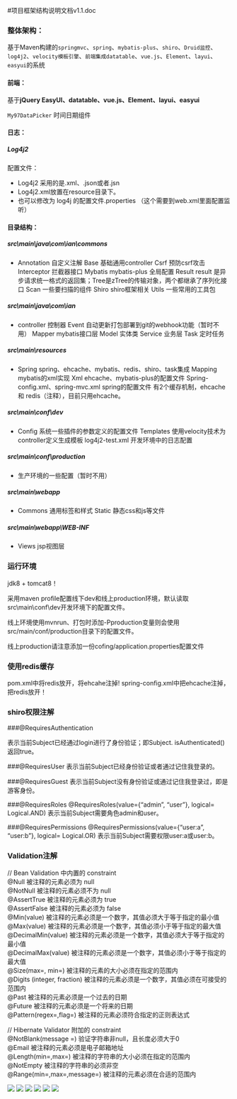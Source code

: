 #项目框架结构说明文档v1.1.doc

### 整体架构：
基于Maven构建的`springmvc`、`spring`、`mybatis-plus`、`shiro`、`Druid监控`、`log4j2`、`velocity模板引擎`、`前端集成datatable`、`vue.js`、`Element`、`layui`、`easyui`的系统

#### 前端：
基于**jQuery EasyUI、datatable、vue.js、Element、layui、easyui**

`My97DataPicker` 时间日期组件

#### 日志：

##### Log4j2
配置文件：

- Log4j2 采用的是.xml、.json或者.jsn
- Log4j2.xml放置在resource目录下。
- 也可以修改为 log4j 的配置文件.properties （这个需要到web.xml里面配置监听）

#### 目录结构：
##### src\main\java\com\ian\commons

- Annotation 	自定义注解
	 Base       	基础通用controller
	 Csrf			预防csrf攻击
	 Interceptor		拦截器接口
	 Mybatis		mybatis-plus 全局配置
	 Result		result 是异步请求统一格式的返回集；Tree是zTree的传输对象，两个都继承了序列化接口
	 Scan			一些要扫描的组件
	 Shiro			shiro框架相关
	 Utils			一些常用的工具包

##### src\main\java\com\ian

- controller		控制器
	 Event			自动更新打包部署到git的webhook功能（暂时不用）
	 Mapper		mybatis接口层
	 Model		实体类
	 Service		业务层
	 Task			定时任务

##### src\main\resources
- Spring	spring、ehcache、mybatis、redis、shiro、task集成
	 Mapping	mybatis的xml实现
	 Xml		ehcache、mybatis-plus的配置文件
	 Spring-config.xml、spring-mvc.xml 	spring的配置文件	
有2个缓存机制，ehcache 和 redis（注释），目前只用ehcache。

##### src\main\conf\dev
- Config		系统一些插件的参数定义的配置文件
	 Templates		使用velocity技术为controller定义生成模板
	 log4j2-test.xml	开发环境中的日志配置	


##### src\main\conf\production
- 生产环境的一些配置（暂时不用）

##### src\main\webapp
- Commons		通用标签和样式
	 Static			静态css和js等文件

##### src\main\webapp\WEB-INF
- Views			jsp视图层


### 运行环境
jdk8 + tomcat8！

采用maven profile配置线下dev和线上production环境，默认读取src\main\conf\dev开发环境下的配置文件。

线上环境使用mvnrun、打包时添加-Pproduction变量则会使用src/main/conf/production目录下的配置文件。

线上production请注意添加一份cofing/application.properties配置文件


### 使用redis缓存
pom.xml中将redis放开，将ehcahe注掉!
spring-config.xml中把ehcache注掉，把redis放开！


### shiro权限注解
###@RequiresAuthentication

表示当前Subject已经通过login进行了身份验证；即Subject. isAuthenticated()返回true。

###@RequiresUser
表示当前Subject已经身份验证或者通过记住我登录的。

###@RequiresGuest
表示当前Subject没有身份验证或通过记住我登录过，即是游客身份。

###@RequiresRoles
@RequiresRoles(value={“admin”, “user”}, logical= Logical.AND) 表示当前Subject需要角色admin和user。

###@RequiresPermissions 
@RequiresPermissions(value={“user:a”, “user:b”}, logical= Logical.OR) 表示当前Subject需要权限user:a或user:b。


### Validation注解

// Bean Validation 中内置的 constraint  
@Null   被注释的元素必须为 null  
@NotNull    被注释的元素必须不为 null  
@AssertTrue     被注释的元素必须为 true  
@AssertFalse    被注释的元素必须为 false  
@Min(value)     被注释的元素必须是一个数字，其值必须大于等于指定的最小值  
@Max(value)     被注释的元素必须是一个数字，其值必须小于等于指定的最大值  
@DecimalMin(value)  被注释的元素必须是一个数字，其值必须大于等于指定的最小值  
@DecimalMax(value)  被注释的元素必须是一个数字，其值必须小于等于指定的最大值  
@Size(max=, min=)   被注释的元素的大小必须在指定的范围内  
@Digits (integer, fraction)     被注释的元素必须是一个数字，其值必须在可接受的范围内  
@Past   被注释的元素必须是一个过去的日期  
@Future     被注释的元素必须是一个将来的日期  
@Pattern(regex=,flag=)  被注释的元素必须符合指定的正则表达式  

// Hibernate Validator 附加的 constraint  
@NotBlank(message =)   验证字符串非null，且长度必须大于0  
@Email  被注释的元素必须是电子邮箱地址  
@Length(min=,max=)  被注释的字符串的大小必须在指定的范围内  
@NotEmpty   被注释的字符串的必须非空  
@Range(min=,max=,message=)  被注释的元素必须在合适的范围内

![](http://uniquezhangqi.oss-cn-shenzhen.aliyuncs.com/blog/2018-07-17-1.png)
![](http://uniquezhangqi.oss-cn-shenzhen.aliyuncs.com/blog/2018-07-17-2.png)
![](http://uniquezhangqi.oss-cn-shenzhen.aliyuncs.com/blog/2018-07-17-3.png)
![](http://uniquezhangqi.oss-cn-shenzhen.aliyuncs.com/blog/2018-07-17-4.png)
![](http://uniquezhangqi.oss-cn-shenzhen.aliyuncs.com/blog/2018-07-17-5.png)
![](http://uniquezhangqi.oss-cn-shenzhen.aliyuncs.com/blog/2018-07-17-104613.png)
